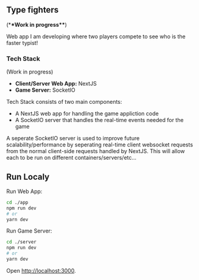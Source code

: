 ## Type fighters

(\***\*Work in progress\*\***)

Web app I am developing where two players compete to see who is the faster typist!

### Tech Stack

(Work in progress)

- **Client/Server Web App:** NextJS
- **Game Server:** SocketIO

Tech Stack consists of two main components:

- A NextJS web app for handling the game appliction code
- A SocketIO server that handles the real-time events needed for the game

A seperate SocketIO server is used to improve future scalability/performance by seperating real-time client
websocket requests from the normal client-side requests handled by NextJS. This will allow each to be run on different containers/servers/etc...

## Run Localy

Run Web App:

```bash
cd ./app
npm run dev
# or
yarn dev
```

Run Game Server:

```bash
cd ./server
npm run dev
# or
yarn dev
```

Open [http://localhost:3000](http://localhost:3000).
